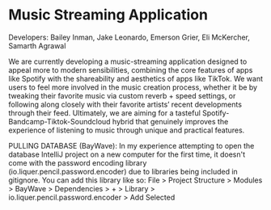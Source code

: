 # Music Streaming Application

Developers: Bailey Inman, Jake Leonardo, Emerson Grier, Eli McKercher, Samarth Agrawal

We are currently developing a music-streaming application designed to appeal more to modern sensibilities, combining the core features of apps like Spotify with the shareability and aesthetics of apps like TikTok. We want users to feel more involved in the music creation process, whether it be by tweaking their favorite music via custom reverb + speed settings, or following along closely with their favorite artists’ recent developments through their feed. Ultimately, we are aiming for a tasteful Spotify-Bandcamp-Tiktok-Soundcloud hybrid that genuinely improves the experience of listening to music through unique and practical features.

PULLING DATABASE (BayWave): In my experience attempting to open the database IntelliJ project on a new computer for the first time, it doesn't
come with the password encoding library (io.liquer.pencil.password.encoder) due to libraries being included in gitignore. You can add this library like so: 
File > Project Structure > Modules > BayWave > Dependencies > + > Library > io.liquer.pencil.password.encoder > Add Selected
